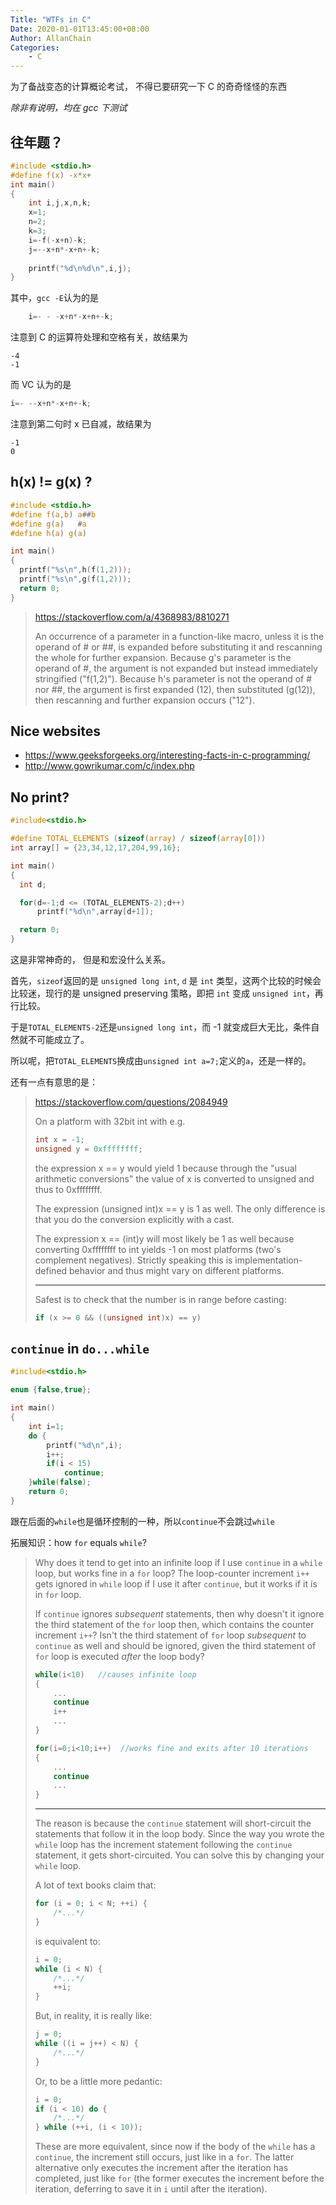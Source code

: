 ```yaml
---
Title: "WTFs in C"
Date: 2020-01-01T13:45:00+08:00
Author: AllanChain
Categories:
    - C
---
```


为了备战变态的计算概论考试， 不得已要研究一下 C 的奇奇怪怪的东西

*除非有说明，均在 gcc 下测试*

## 往年题？
```c
#include <stdio.h>
#define f(x) -x*x+
int main()
{
    int i,j,x,n,k;
    x=1;
    n=2;
    k=3;
    i=-f(-x+n)-k;
    j=--x+n*-x+n+-k;
    
    printf("%d\n%d\n",i,j);
}
```
其中，`gcc -E`认为的是
```c
    i=- - -x+n*-x+n+-k;
```
注意到 C 的运算符处理和空格有关，故结果为
```
-4
-1
```
而 VC 认为的是
```c
i=- --x+n*-x+n+-k;
```
注意到第二句时 x 已自减，故结果为
```
-1
0
```

## h(x) != g(x) ?
```c
#include <stdio.h>
#define f(a,b) a##b
#define g(a)   #a
#define h(a) g(a)

int main()
{
  printf("%s\n",h(f(1,2)));
  printf("%s\n",g(f(1,2)));
  return 0;
}
```

> <https://stackoverflow.com/a/4368983/8810271>
>
> An occurrence of a parameter in a function-like macro, unless it is the operand of # or ##, is expanded before substituting it and rescanning the whole for further expansion. Because g's parameter is the operand of #, the argument is not expanded but instead immediately stringified ("f(1,2)"). Because h's parameter is not the operand of # nor ##, the argument is first expanded (12), then substituted (g(12)), then rescanning and further expansion occurs ("12").  


## Nice websites
- <https://www.geeksforgeeks.org/interesting-facts-in-c-programming/>
- <http://www.gowrikumar.com/c/index.php>

## No print?
```c
#include<stdio.h>

#define TOTAL_ELEMENTS (sizeof(array) / sizeof(array[0]))
int array[] = {23,34,12,17,204,99,16};

int main()
{
  int d;

  for(d=-1;d <= (TOTAL_ELEMENTS-2);d++)
      printf("%d\n",array[d+1]);

  return 0;
}
```
这是非常神奇的， 但是和宏没什么关系。

首先，`sizeof`返回的是 `unsigned long int`, `d` 是 `int` 类型，这两个比较的时候会比较迷，现行的是 unsigned preserving 策略，即把 `int` 变成 `unsigned int`，再行比较。

于是`TOTAL_ELEMENTS-2`还是`unsigned long int`，而 -1 就变成巨大无比，条件自然就不可能成立了。

所以呢，把`TOTAL_ELEMENTS`换成由`unsigned int a=7;`定义的`a`，还是一样的。

还有一点有意思的是：

> <https://stackoverflow.com/questions/2084949>
>
> On a platform with 32bit int with e.g.
> ```c
> int x = -1;
> unsigned y = 0xffffffff;
> ```
> the expression x == y would yield 1 because through the "usual arithmetic conversions" the value of x is converted to unsigned and thus to 0xffffffff.
>
> The expression (unsigned int)x == y is 1 as well. The only difference is that you do the conversion explicitly with a cast.
>
> The expression x == (int)y will most likely be 1 as well because converting 0xffffffff to int yields -1 on most platforms (two's complement negatives). Strictly speaking this is implementation-defined behavior and thus might vary on different platforms.
>
> ---
> Safest is to check that the number is in range before casting:
> ```c
> if (x >= 0 && ((unsigned int)x) == y)
> ```
## `continue` in `do...while`
```c
#include<stdio.h>

enum {false,true};

int main()
{
    int i=1;
    do {
        printf("%d\n",i);
        i++;
        if(i < 15)
            continue;
    }while(false);
    return 0;
}
```
跟在后面的`while`也是循环控制的一种，所以`continue`不会跳过`while`

拓展知识：how `for` equals `while`?

> Why does it tend to get into an infinite loop if I use `continue` in a `while` loop, but works fine in a `for` loop?
> The loop-counter increment `i++` gets ignored in `while` loop if I use it after `continue`, but it works if it is in `for` loop.
>
> If `continue` ignores *subsequent* statements, then why doesn't it ignore the third statement of the `for` loop then, which contains the counter increment `i++`? Isn't the third statement of `for` loop *subsequent* to `continue` as well and should be ignored, given the third statement of `for` loop is executed *after* the loop body?
>
> ```c
> while(i<10)   //causes infinite loop
> {
>     ...
>     continue
>     i++
>     ...
> }
> 
> for(i=0;i<10;i++)  //works fine and exits after 10 iterations
> {
>     ...
>     continue
>     ...
> }
> ```
>
> ---
>
> The reason is because the `continue` statement will short-circuit the statements that follow it in the loop body. Since the way you wrote the `while` loop has the increment statement following the `continue` statement, it gets short-circuited. You can solve this by changing your `while` loop.
>
> A lot of text books claim that:
>
> ```c
> for (i = 0; i < N; ++i) {
>     /*...*/
> }
> ```
>
> is equivalent to:
>
> ```c
> i = 0;
> while (i < N) {
>     /*...*/
>     ++i;
> }
> ```
>
> But, in reality, it is really like:
>
> ```c
> j = 0;
> while ((i = j++) < N) {
>     /*...*/
> }
> ```
>
> Or, to be a little more pedantic:
>
> ```c
> i = 0;
> if (i < 10) do {
>     /*...*/
> } while (++i, (i < 10));
> ```
>
> These are more equivalent, since now if the body of the `while` has a `continue`, the increment still occurs, just like in a `for`. The latter alternative only executes the increment after the iteration has completed, just like `for` (the former executes the increment before the iteration, deferring to save it in `i` until after the iteration).
